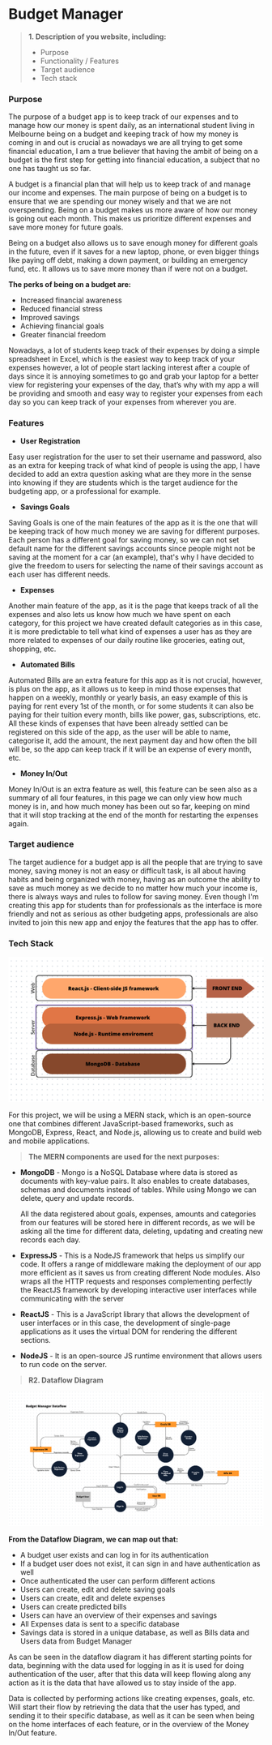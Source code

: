 # Budget Manager 

>__1. Description of you website, including:__
>* Purpose 
>* Functionality / Features
>* Target audience 
>* Tech stack

### **Purpose**

The purpose of a budget app is to keep track of our expenses and to manage how our money is spent daily, as an international student living in Melbourne being on a budget and keeping track of how my money is coming in and out is crucial as nowadays we are all trying to get some financial education, I am a true believer that having the ambit of being on a budget is the first step for getting into financial education, a subject that no one has taught us so far. 

A budget is a financial plan that will help us to keep track of and manage our income and expenses. The main purpose of being on a budget is to ensure that we are spending our money wisely and that we are not overspending. Being on a budget makes us more aware of how our money is going out each month. This makes us prioritize different expenses and save more money for future goals. 

Being on a budget also allows us to save enough money for different goals in the future, even if it saves for a new laptop, phone, or even bigger things like paying off debt, making a down payment, or building an emergency fund, etc. It allows us to save more money than if were not on a budget.

**The perks of being on a budget are:**

* Increased financial awareness 
* Reduced financial stress 
* Improved savings 
* Achieving financial goals 
* Greater financial freedom 

Nowadays, a lot of students keep track of their expenses by doing a simple spreadsheet in Excel, which is the easiest way to keep track of your expenses however, a lot of people start lacking interest after a couple of days since it is annoying sometimes to go and grab your laptop for a better view for registering your expenses of the day, that’s why with my app a will be providing and smooth and easy way to register your expenses from each day so you can keep track of your expenses from wherever you are. 

### **Features**

* **User Registration**

Easy user registration for the user to set their username and password, also as an extra for keeping track of what kind of people is using the app, I have decided to add an extra question asking what are they more in the sense into knowing if they are students which is the target audience for the budgeting app, or a professional for example. 

* **Savings Goals**

Saving Goals is one of the main features of the app as it is the one that will be keeping track of how much money we are saving for different purposes. Each person has a different goal for saving money, so we can not set default name for the different savings accounts since people might not be saving at the moment for a car (an example), that's why I have decided to give the freedom to users for selecting the name of their savings account as each user has different needs.

* **Expenses**

Another main feature of the app, as it is the page that keeps track of all the expenses and also lets us know how much we have spent on each category, for this project we have created default categories as in this case, it is more predictable to tell what kind of expenses a user has as they are more related to expenses of our daily routine like groceries, eating out, shopping, etc. 

* **Automated Bills**

Automated Bills are an extra feature for this app as it is not crucial, however, is plus on the app, as it allows us to keep in mind those expenses that happen on a weekly, monthly or yearly basis, an easy example of this is paying for rent every 1st of the month, or for some students it can also be paying for their tuition every month, bills like power, gas, subscriptions, etc. All these kinds of expenses that have been already settled can be registered on this side of the app, as the user will be able to name, categorise it, add the amount, the next payment day and how often the bill will be, so the app can keep track if it will be an expense of every month, etc. 


* **Money In/Out**

Money In/Out is an extra feature as well, this feature can be seen also as a summary of all four features, in this page we can only view how much money is in, and how much money has been out so far, keeping on mind that it will stop tracking at the end of the month for restarting the expenses again. 

### **Target audience**

The target audience for a budget app is all the people that are trying to save money, saving money is not an easy or difficult task, is all about having habits and being organized with money, having as an outcome the ability to save as much money as we decide to no matter how much your income is, there is always ways and rules to follow for saving money. Even though I'm creating this app for students than for professionals as the interface is more friendly and not as serious as other budgeting apps, professionals are also invited to join this new app and enjoy the features that the app has to offer. 

### **Tech Stack**

![Budget Manager Tech Stack](/docs/TechStack.png)

For this project, we will be using a MERN stack, which is an open-source one that combines different JavaScript-based frameworks, such as MongoDB, Express, React, and Node.js, allowing us to create and build web and mobile applications. 

>**The MERN components are used for the next purposes:**

* **MongoDB** - Mongo is a NoSQL Database where data is stored as documents with key-value pairs. It also enables to create databases, schemas and documents instead of tables. While using Mongo we can delete, query and update records. 
    
    All the data registered about goals, expenses, amounts and categories from our features will be stored here in different records, as we will be asking all the time for different data, deleting, updating and creating new records each day. 

* **ExpressJS** - This is a NodeJS framework that helps us simplify our code. It offers a range of middleware making the deployment of our app more efficient as it saves us from creating different Node modules. Also wraps all the HTTP requests and responses complementing perfectly the ReactJS framework by developing interactive user interfaces while communicating with the server 

* **ReactJS** - This is a JavaScript library that allows the development of user interfaces or in this case, the development of single-page applications as it uses the virtual DOM for rendering the different sections. 

* **NodeJS** - It is an open-source JS runtime environment that allows users to run code on the server.  

>**R2. Dataflow Diagram**

![Dataflow Diagram](/docs/DataFlow%20Diagram.png)

**From the Dataflow Diagram, we can map out that:**

* A budget user exists and can log in for its authentication 
* If a budget user does not exist, it can sign in and have authentication as well 
* Once authenticated the user can perform different actions 
* Users can create, edit and delete saving goals 
* Users can create, edit and delete expenses 
* Users can create predicted bills 
* Users can have an overview of their expenses and savings 
* All Expenses data is sent to a specific database
* Savings data is stored in a unique database, as well as Bills data and Users data from Budget Manager

As can be seen in the dataflow diagram it has different starting points for data, beginning with the data used for logging in as it is used for doing authentication of the user, after that this data will keep flowing along any action as it is the data that have allowed us to stay inside of the app. 

Data is collected by performing actions like creating expenses, goals, etc. Will start their flow by retrieving the data that the user has typed, and sending it to their specific database, as well as it can be seen when being on the home interfaces of each feature, or in the overview of the Money In/Out feature. 


